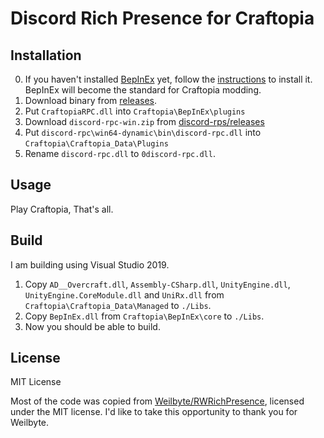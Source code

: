 # Discord Rich Presence for Craftopia

## Installation

0. If you haven't installed [BepInEx](https://bepinex.github.io/bepinex_docs/master/index.html) yet, follow the [instructions](https://bepinex.github.io/bepinex_docs/master/articles/user_guide/installation/index.html) to install it. BepInEx will become the standard for Craftopia modding.
1. Download binary from [releases](https://github.com/eai04191/craftopia-rpc/releases).
2. Put `CraftopiaRPC.dll` into `Craftopia\BepInEx\plugins`
3. Download `discord-rpc-win.zip` from [discord-rps/releases](https://github.com/discord/discord-rpc/releases)
4. Put `discord-rpc\win64-dynamic\bin\discord-rpc.dll` into `Craftopia\Craftopia_Data\Plugins`
5. Rename `discord-rpc.dll` to `0discord-rpc.dll`.

## Usage

Play Craftopia, That's all.

## Build

I am building using Visual Studio 2019.

1. Copy `AD__Overcraft.dll`, `Assembly-CSharp.dll`, `UnityEngine.dll`, `UnityEngine.CoreModule.dll` and `UniRx.dll` from `Craftopia\Craftopia_Data\Managed` to `./Libs`.
2. Copy `BepInEx.dll` from `Craftopia\BepInEx\core` to `./Libs`.
3. Now you should be able to build.

## License

MIT License

Most of the code was copied from [Weilbyte/RWRichPresence](https://github.com/Weilbyte/RWRichPresence), licensed under the MIT license. I'd like to take this opportunity to thank you for Weilbyte.
